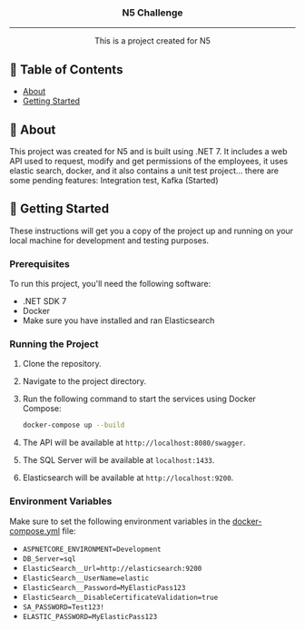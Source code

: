 <h3 align="center">N5 Challenge</h3>

---

<p align="center"> This is a project created for N5
    <br> 
</p>

## 📝 Table of Contents

- [About](#about)
- [Getting Started](#getting_started)

## 🧐 About <a name = "about"></a>

This project was created for N5 and is built using .NET 7. It includes a web API used to request, modify and get permissions of the employees, it uses elastic search, docker, and it also contains a unit test project... there are some pending features: Integration test, Kafka (Started)

## 🏁 Getting Started <a name = "getting_started"></a>

These instructions will get you a copy of the project up and running on your local machine for development and testing purposes.

### Prerequisites

To run this project, you'll need the following software:

- .NET SDK 7
- Docker
- Make sure you have installed and ran Elasticsearch

### Running the Project

1. Clone the repository.
2. Navigate to the project directory.
3. Run the following command to start the services using Docker Compose:

    ```sh
    docker-compose up --build
    ```

4. The API will be available at `http://localhost:8080/swagger`.
5. The SQL Server will be available at `localhost:1433`.
6. Elasticsearch will be available at `http://localhost:9200`.

### Environment Variables

Make sure to set the following environment variables in the [docker-compose.yml](http://_vscodecontentref_/2) file:

- `ASPNETCORE_ENVIRONMENT=Development`
- `DB_Server=sql`
- `ElasticSearch__Url=http://elasticsearch:9200`
- `ElasticSearch__UserName=elastic`
- `ElasticSearch__Password=MyElasticPass123`
- `ElasticSearch__DisableCertificateValidation=true`
- `SA_PASSWORD=Test123!`
- `ELASTIC_PASSWORD=MyElasticPass123`